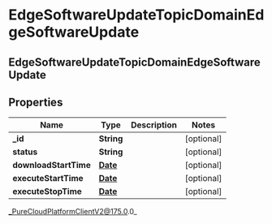 # EdgeSoftwareUpdateTopicDomainEdgeSoftwareUpdate

## EdgeSoftwareUpdateTopicDomainEdgeSoftwareUpdate

## Properties

|Name | Type | Description | Notes|
|------------ | ------------- | ------------- | -------------|
| **_id** | **String** |  | [optional] |
| **status** | **String** |  | [optional] |
| **downloadStartTime** | [**Date**](Date) |  | [optional] |
| **executeStartTime** | [**Date**](Date) |  | [optional] |
| **executeStopTime** | [**Date**](Date) |  | [optional] |



_PureCloudPlatformClientV2@175.0.0_
